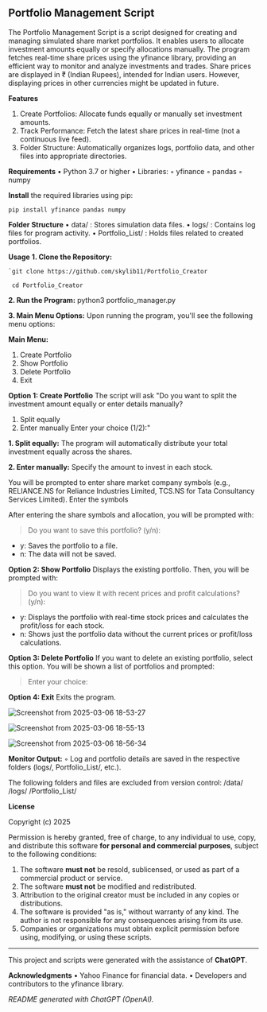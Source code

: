 

## Portfolio Management Script

The Portfolio Management Script is a script designed for creating and managing simulated share market portfolios. It enables users to allocate investment amounts equally or specify allocations manually. The program fetches real-time share prices using the yfinance library, providing an efficient way to monitor and analyze investments and trades. Share prices are displayed in ₹ (Indian Rupees), intended for Indian users. However, displaying prices in other currencies might be updated in future.

**Features**

 1. Create Portfolios: Allocate funds equally or manually set investment
    amounts.
 2. Track Performance: Fetch the latest share prices in real-time (not a continuous live feed).
 3. Folder Structure: Automatically organizes logs, portfolio data, and
    other files into appropriate directories.

**Requirements**
    • Python 3.7 or higher
    • Libraries:
        ◦ yfinance
        ◦ pandas
        ◦ numpy
	
**Install** the required libraries using pip:

    pip install yfinance pandas numpy

 
**Folder Structure**
    • data/ : Stores simulation data files.
    • logs/ : Contains log files for program activity.
    • Portfolio_List/ : Holds files related to created portfolios.
    
**Usage**
    **1. Clone the Repository:**
    
    `git clone https://github.com/skylib11/Portfolio_Creator

     cd Portfolio_Creator


   **2. Run the Program:**
        python3 portfolio_manager.py


  **3. Main Menu Options:**
	Upon running the program, you'll see the following menu options:

**Main Menu:**
 1. Create Portfolio
 2. Show Portfolio
 3. Delete Portfolio
 4. Exit
	
**Option 1: Create Portfolio**
The script will ask 
"Do you want to split the investment amount equally or enter details manually?
1. Split equally
2. Enter manually
Enter your choice (1/2):"

**1. Split equally:** The program will automatically distribute your total investment equally across the shares.

**2. Enter manually:** Specify the amount to invest in each stock.


You will be prompted to enter share market company symbols (e.g., RELIANCE.NS for Reliance Industries Limited, TCS.NS for Tata Consultancy Services Limited). Enter the symbols

	
After entering the share symbols and allocation, you will be prompted with:

> Do you want to save this portfolio? (y/n):

 - y: Saves the portfolio to a file.
 - n: The data will not be saved.

	  
**Option 2: Show Portfolio**
  Displays the existing portfolio. Then, you will be prompted with:

> Do you want to view it with recent prices and profit calculations? (y/n):

 - y: Displays the portfolio with real-time stock prices and calculates the profit/loss for each stock.
 - n: Shows just the portfolio data without the current prices or profit/loss calculations.	
	  
**Option 3: Delete Portfolio**
	 If you want to delete an existing portfolio, select this option. You will be shown a list of portfolios and prompted:
 
> Enter your choice:
	  
**Option 4: Exit**
Exits the program.

![Screenshot from 2025-03-06 18-53-27](https://github.com/user-attachments/assets/cf4b251e-b509-44c4-9278-7f71e357a700)

![Screenshot from 2025-03-06 18-55-13](https://github.com/user-attachments/assets/e86703df-cec9-4315-ade5-1eb078ceac9f)

![Screenshot from 2025-03-06 18-56-34](https://github.com/user-attachments/assets/6a165ba5-04e0-4931-82da-0f7f713e7e75)

  
**Monitor Output:**
        ◦ Log and portfolio details are saved in the respective folders (logs/, Portfolio_List/, etc.).

The following folders and files are excluded from version control:
/data/
/logs/
/Portfolio_List/


**License**

Copyright (c) 2025

Permission is hereby granted, free of charge, to any individual to use, copy, and distribute this software **for personal and commercial purposes**, subject to the following conditions:

1. The software **must not** be resold, sublicensed, or used as part of a commercial product or service.
2. The software **must not** be modified and redistributed.
3. Attribution to the original creator must be included in any copies or distributions.
4. The software is provided "as is," without warranty of any kind. The author is not responsible for any consequences arising from its use.
5. Companies or organizations must obtain explicit permission before using, modifying, or using these scripts.



---

This project and scripts were generated with the assistance of **ChatGPT**.

**Acknowledgments**
    • Yahoo Finance for financial data.
    • Developers and contributors to the yfinance library.

*README generated with ChatGPT (OpenAI).*
